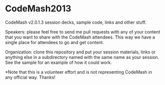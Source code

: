 CodeMash2013
============

CodeMash v2.0.1.3 session decks, sample code, links and other stuff.

Speakers: please feel free to send me pull requests with any of your content that you want to share with the CodeMash attendees.  This way we have a single place for attendees to go and get content.

Organization: clone this repository and put your session materials, links or anything else in a subdirectory named with the same name as your session.  See the sample for an example of how it could work.

*Note that this is a volunteer effort and is not representing CodeMash in any official way. Thanks! 
